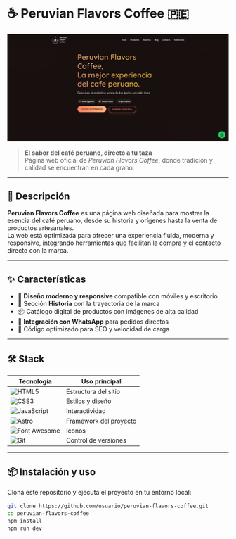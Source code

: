 # ☕ Peruvian Flavors Coffee 🇵🇪
![Peruvian Flavors Coffee Logo](pfc.png)

> **El sabor del café peruano, directo a tu taza**  
> Página web oficial de *Peruvian Flavors Coffee*, donde tradición y calidad se encuentran en cada grano.

---

## 📜 Descripción
**Peruvian Flavors Coffee** es una página web diseñada para mostrar la esencia del café peruano, desde su historia y orígenes hasta la venta de productos artesanales.  
La web está optimizada para ofrecer una experiencia fluida, moderna y responsive, integrando herramientas que facilitan la compra y el contacto directo con la marca.

---

## ✨ Características
- 🎨 **Diseño moderno y responsive** compatible con móviles y escritorio  
- 📖 Sección **Historia** con la trayectoria de la marca  
- 📦 Catálogo digital de productos con imágenes de alta calidad  
- 📲 **Integración con WhatsApp** para pedidos directos  
- 🚀 Código optimizado para SEO y velocidad de carga  

---

## 🛠️ Stack

| Tecnología       | Uso principal |
|------------------|--------------|
| ![HTML5](https://img.shields.io/badge/HTML5-E34F26?style=for-the-badge&logo=html5&logoColor=white) | Estructura del sitio |
| ![CSS3](https://img.shields.io/badge/CSS3-1572B6?style=for-the-badge&logo=css3&logoColor=white)   | Estilos y diseño |
| ![JavaScript](https://img.shields.io/badge/JavaScript-F7DF1E?style=for-the-badge&logo=javascript&logoColor=black) | Interactividad |
| ![Astro](https://img.shields.io/badge/Astro-FF5D01?style=for-the-badge&logo=astro&logoColor=white) | Framework del proyecto |
| ![Font Awesome](https://img.shields.io/badge/Font%20Awesome-339AF0?style=for-the-badge&logo=fontawesome&logoColor=white) | Iconos |
| ![Git](https://img.shields.io/badge/Git-F05032?style=for-the-badge&logo=git&logoColor=white) | Control de versiones |

---

## 📦 Instalación y uso
Clona este repositorio y ejecuta el proyecto en tu entorno local:

```bash
git clone https://github.com/usuario/peruvian-flavors-coffee.git
cd peruvian-flavors-coffee
npm install
npm run dev
